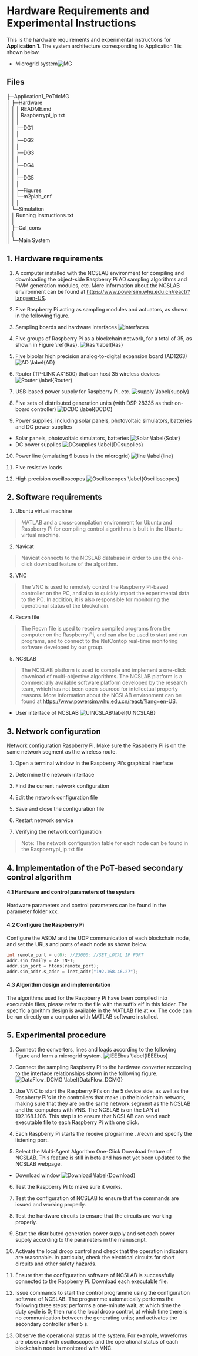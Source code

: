 ﻿# Hardware Requirements and Experimental Instructions

This is the hardware requirements and experimental instructions for **Application 1**. The system architecture corresponding to Application 1 is shown below.

* Microgrid system![MG](https://raw.githubusercontent.com/blockchainer01/Software_platform_PoT/main/Figures/1-IMG_7883.JPG)

## Files


├─Application1_PoTdcMG  
│  ├─Hardware  
│  │  │  README.md  
│  │  │  Raspberrypi_ip.txt  
│  │  │    
│  │  ├─DG1  
│  │  │        
│  │  ├─DG2  
│  │  │        
│  │  ├─DG3  
│  │  │        
│  │  ├─DG4  
│  │  │        
│  │  ├─DG5  
│  │  │        
│  │  ├─Figures  
│  │  └─m2plab_cnf  
│  │      │    
│  └─Simulation  
│      │  Running instructions.txt  
│      │    
│      ├─Cal_cons  
│      │        
│      └─Main System  



## 1. Hardware requirements

1) A computer installed with the NCSLAB environment for compiling and downloading the object-side Raspberry Pi AD sampling algorithms and PWM generation modules, etc. More information about the NCSLAB environment can be found at https://www.powersim.whu.edu.cn/react/?lang=en-US.

2) Five Raspberry Pi acting as sampling modules and actuators, as shown in the following figure.


3) Sampling boards and hardware interfaces
![Interfaces](https://github.com/blockchainer01/Software_platform_PoT/blob/main/Figures/2-Interface.png?raw=true)

4) Five groups of Raspberry Pi as a blockchain network, for a total of 35, as shown in Figure \ref{Ras}.
![Ras \label{Ras}](https://raw.githubusercontent.com/blockchainer01/Software_platform_PoT/main/Figures/Raspberry_Pis.jpg)

5) Five bipolar high precision analog-to-digital expansion board (AD1263)
![AD \label{AD}](https://github.com/blockchainer01/Software_platform_PoT/blob/main/Figures/4-AD263.png?raw=true)


6) Router (TP-LINK AX1800) that can host 35 wireless devices
![Router \label{Router}](https://github.com/blockchainer01/Software_platform_PoT/blob/main/Figures/5-Router.jpg?raw=true)


7) USB-based power supply for Raspberry Pi, etc.
![supply \label{supply}](https://github.com/blockchainer01/Software_platform_PoT/blob/main/Figures/6-charger.jpg?raw=true)

8) Five sets of distributed generation units (with DSP 28335 as their on-board controller)
![DCDC \label{DCDC}](https://github.com/blockchainer01/Software_platform_PoT/blob/main/Figures/7-converters.jpg?raw=true)

9) Power supplies, including solar panels, photovoltaic simulators, batteries and DC power supplies
- Solar panels, photovoltaic simulators, batteries
![Solar \label{Solar}](https://github.com/blockchainer01/Software_platform_PoT/blob/main/Figures/8-IMG_20231114_151932.jpg?raw=true)
- DC power supplies
![DCsupplies \label{DCsupplies}](https://github.com/blockchainer01/Software_platform_PoT/blob/main/Figures/9-IMG_20210415_104841.jpg?raw=true)

10) Power line (emulating 9 buses in the microgrid)
![line \label{line}](https://github.com/blockchainer01/Software_platform_PoT/blob/main/Figures/10-IMG_20231114_173637.jpg?raw=true)

11) Five resistive loads

12) High precision oscilloscopes
![Oscilloscopes \label{Oscilloscopes}](https://github.com/blockchainer01/Software_platform_PoT/blob/main/Figures/11-IMG_20231109_234915.jpg?raw=true)

## 2. Software requirements

1) Ubuntu virtual machine
> MATLAB and a cross-compilation environment for Ubuntu and Raspberry Pi for compiling control algorithms is built in the Ubuntu virtual machine.

2) Navicat
> Navicat connects to the NCSLAB database in order to use the one-click download feature of the algorithm.

3) VNC
> The VNC is used to remotely control the Raspberry Pi-based controller on the PC, and also to quickly import the experimental data to the PC. In addition, it is also responsible for monitoring the operational status of the blockchain.

4) Recvn file
> The Recvn file is used to receive compiled programs from the computer on the Raspberry Pi, and can also be used to start and run programs, and to connect to the NetContop real-time monitoring software developed by our group.

5) NCSLAB

> The NCSLAB platform is used to compile and implement a one-click download of multi-objective algorithms. The NCSLAB platform is a commercially available software platform developed by the research team, which has not been open-sourced for intellectual property reasons. More information about the NCSLAB environment can be found at https://www.powersim.whu.edu.cn/react/?lang=en-US.
- User interface of NCSLAB
![UINCSLAB\label{UINCSLAB}](https://github.com/blockchainer01/Software_platform_PoT/blob/main/Figures/12-NCSLAB_interface.png?raw=true)

## 3. Network configuration 

Network configuration Raspberry Pi. Make sure the Raspberry Pi is on the same network segment as the wireless route.

1) Open a terminal window in the Raspberry Pi's graphical interface

2) Determine the network interface

3) Find the current network configuration

4) Edit the network configuration file

5) Save and close the configuration file

6) Restart network service

7) Verifying the network configuration

> Note: The network configuration table for each node can be found in the Raspberrypi_ip.txt file

## 4. Implementation of the PoT-based secondary control algorithm

#### 4.1 Hardware and control parameters of the system

Hardware parameters and control parameters can be found in the parameter folder xxx.

#### 4.2 Configure the Raspberry Pi
Configure the ASDM and the UDP communication of each blockchain node, and set the URLs and ports of each node as shown below.
``` c
int remote_port = u(0); //23000; //SET_LOCAL IP PORT
addr.sin_family = AF INET;
addr.sin_port = htons(remote_port);
addr.sin_addr.s_addr = inet_addr("192.168.46.27");
```

####  4.3 Algorithm design and implementation

The algorithms used for the Raspberry Pi have been compiled into executable files, please refer to the file with the suffix elf in this folder. The specific algorithm design is available in the MATLAB file at xx. The code can be run directly on a computer with MATLAB software installed.

## 5. Experimental procedure

1) Connect the converters, lines and loads according to the following figure and form a microgrid system.
![IEEEbus \label{IEEEbus}](https://github.com/blockchainer01/Software_platform_PoT/blob/main/Figures/Fig16.png?raw=true)

2) Connect the sampling Raspberry Pi to the hardware converter according to the interface relationships shown in the following figure.
![DataFlow_DCMG \label{DataFlow_DCMG}](https://github.com/blockchainer01/Software_platform_PoT/blob/main/Figures/Fig17_DataFlow_DCMG.png?raw=true)

3) Use VNC to start the Raspberry Pi's on the 5 device side, as well as the Raspberry Pi's in the controllers that make up the blockchain network, making sure that they are on the same network segment as the NCSLAB and the computers with VNS. The NCSLAB is on the LAN at 192.168.1.106. This step is to ensure that NCSLAB can send each executable file to each Raspberry Pi with one click.

4) Each Raspberry Pi starts the receive programme . /recvn and specify the listening port.

5) Select the Multi-Agent Algorithm One-Click Download feature of NCSLAB.  This feature is still in beta and has not yet been updated to the NCSLAB webpage.
- Download window
![Download \label{Download}](https://github.com/blockchainer01/Software_platform_PoT/blob/main/Figures/Fig15.jpg?raw=true)

6) Test the Raspberry Pi to make sure it works.

7) Test the configuration of NCSLAB to ensure that the commands are issued and working properly.

8) Test the hardware circuits to ensure that the circuits are working properly.

9) Start the distributed generation power supply and set each power supply according to the parameters in the manuscript.

10) Activate the local droop control and check that the operation indicators are reasonable. In particular, check the electrical circuits for short circuits and other safety hazards.

11) Ensure that the configuration software of NCSLAB is successfully connected to the Raspberry Pi. Download each executable file.

12) Issue commands to start the control programme using the configuration software of NCSLAB. The programme automatically performs the following three steps: performs a one-minute wait, at which time the duty cycle is 0; then runs the local droop control, at which time there is no communication between the generating units; and activates the secondary controller after 5 s.

13) Observe the operational status of the system. For example, waveforms are observed with oscilloscopes and the operational status of each blockchain node is monitored with VNC.
